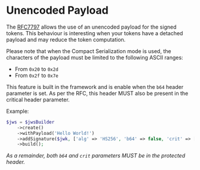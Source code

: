 Unencoded Payload
=================

The [RFC7797](https://tools.ietf.org/html/rfc7797) allows the use of an unencoded payload for the signed tokens.
This behaviour is interesting when your tokens have a detached payload and may reduce the token computation.

Please note that when the Compact Serialization mode is used, the characters of the payload must be limited to the following ASCII ranges:

* From `0x20` to `0x2d`
* From `0x2f` to `0x7e`

This feature is built in the framework and is enable when the `b64` header parameter is set.
As per the RFC, this header MUST also be present in the critical header parameter.

Example:

```php
$jws = $jwsBuilder
    ->create()
    ->withPayload('Hello World!')
    ->addSignature($jwk, ['alg' => 'HS256', 'b64' => false, 'crit' => ['b64']])
    ->build();
```

*As a remainder, both `b64` and `crit` parameters MUST be in the protected header.*
